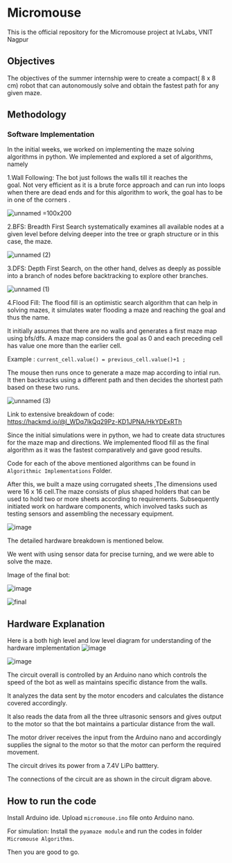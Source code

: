 # Micromouse
This is the official repository for the Micromouse project at IvLabs, VNIT Nagpur

## Objectives
The objectives of the summer internship were to create a compact( 8 x 8 cm) robot that can autonomously solve and obtain the fastest path for any given maze. 

## Methodology

### Software Implementation
In the initial weeks, we worked on implementing the maze solving algorithms in python. We implemented and explored a set of algorithms, namely

1.Wall Following:
    The bot just follows the walls till it reaches the  
    goal. Not very efficient as it is a brute force approach  and can run into loops 
    when there are dead ends and for this algorithm to work, the goal has to be in one of the corners .

![unnamed](https://github.com/ChinmayK0607/Micromouse/assets/114411195/c75196c7-b359-4f6c-813e-1bdc06cc3916) =100x200



2.BFS:
    Breadth First Search systematically examines all available nodes at a given level before delving deeper into the tree or graph structure or in this case, the maze.

![unnamed (2)](https://github.com/ChinmayK0607/Micromouse/assets/114411195/5c1c0090-bf98-4234-b390-1e8a5d37e98b)


3.DFS:
Depth First Search, on the other hand, delves as deeply as possible into a branch of nodes before backtracking to explore other branches.

![unnamed (1)](https://github.com/ChinmayK0607/Micromouse/assets/114411195/9875c933-78fc-4c69-aba6-03c77bc93ab8)


4.Flood Fill:
The flood fill is an optimistic search algorithm that can help in solving mazes, it simulates water flooding a maze and reaching the goal and thus the name. 

It initially assumes that there are no walls and generates a first maze map using bfs/dfs. A maze map considers the goal as 0 and each preceding cell has value one more than the earlier cell.

Example : ``` current_cell.value() = previous_cell.value()+1 ; ```

The mouse then runs once to generate a maze map according to intial run.
It then backtracks using a different path and then decides the shortest path based on these two runs.

![unnamed (3)](https://github.com/ChinmayK0607/Micromouse/assets/114411195/fdd92060-7501-4717-bc51-6b367a332059)

Link to extensive breakdown of code: https://hackmd.io/@l_WDq7lkQq29Pz-KD1JPNA/HkYDExRTh

Since the initial simulations were in python, we had to create data structures for the maze map and directions. We implemented flood fill as the final algorithm as it was the fastest comparatively and gave good results.

Code for each of the above mentioned algorithms can be found in ```Algorithmic Implementations``` Folder.



After this, we built a maze using corrugated sheets ,The dimensions used were 16 x 16 cell.The maze consists of  plus shaped holders that can be used to hold two or more sheets according to requirements.
Subsequently initiated work on hardware components, which involved tasks such as testing sensors and assembling the necessary equipment.

![image](https://github.com/ChinmayK0607/Micromouse/assets/114411195/ae7f2db2-d7bf-4d09-bff6-167788ed4e04)


The detailed hardware breakdown is mentioned below. 

We went with using sensor data for precise turning, and we were able to solve the maze.

Image of the final bot:


![image](https://github.com/ChinmayK0607/Micromouse/assets/114411195/ec0dbd74-119c-4425-928d-b187f86c4505)

![final](https://github.com/rohan-vachhani/Micromouse/assets/130735455/178799bd-3dd9-44f8-a148-3a84aaa71c00)


## Hardware Explanation
Here is a both high level and low level diagram for understanding of the hardware implementation
![image](https://github.com/ChinmayK0607/Micromouse/assets/114411195/6be8035b-0604-475b-956f-26d8a51b0aa2)

![image](https://github.com/ChinmayK0607/Micromouse/assets/114411195/b1fa66ec-f1b0-48fe-924e-58f44655b7bf)


The circuit overall is controlled by an Arduino nano which controls the speed of the bot as well as maintains specific distance from the walls. 

It analyzes the data sent by the motor encoders and calculates the distance covered accordingly. 

It also reads the data from all the three ultrasonic sensors and gives output to the motor so that the bot maintains a particular distance from the wall.

The motor driver receives the input from the Arduino nano and accordingly supplies the signal to the motor so that the motor can perform the required movement.

The circuit drives its power from a 7.4V LiPo batttery.

The connections of the circuit are as shown in the circuit digram above.


## How to run the code
Install Arduino ide.
Upload ```micromouse.ino``` file onto Arduino nano.

For simulation:
Install the ```pyamaze module``` and run the codes in folder ``` Micromouse Algorithms```.

Then you are good to go.
